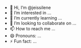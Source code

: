 - 👋 Hi, I’m @jeissilene
- 👀 I’m interested in ...
- 🌱 I’m currently learning ...
- 💞️ I’m looking to collaborate on ...
- 📫 How to reach me ...
- 😄 Pronouns: ...
- ⚡ Fun fact: ...

<!---
jeissilene/jeissilene is a ✨ special ✨ repository because its `README.md` (this file) appears on your GitHub profile.
You can click the Preview link to take a look at your changes.
--->
